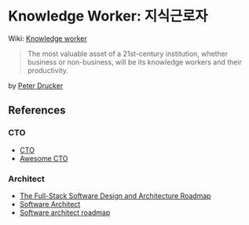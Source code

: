# Knowledge Worker: 지식근로자

Wiki: [Knowledge worker](https://en.wikipedia.org/wiki/Knowledge_worker)

> The most valuable asset of a 21st-century institution, whether business or non-business, will be its knowledge workers and their productivity.

by [Peter Drucker](https://en.wikipedia.org/wiki/Peter_Drucker)

## References

### CTO

- [CTO](https://github.com/92bondstreet/cto)
- [Awesome CTO](https://github.com/kuchin/awesome-cto)

### Architect

- [The Full-Stack Software Design and Architecture Roadmap](https://github.com/stemmlerjs/software-design-and-architecture-roadmap)
- [Software Architect](https://github.com/justinamiller/SoftwareArchitect)
- [Software architect roadmap](https://github.com/AlaaAttya/software-architect-roadmap)
